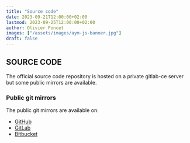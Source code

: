 ```yaml
---
title: "Source code"
date: 2023-09-21T12:00:00+02:00
lastmod: 2023-09-25T12:00:00+02:00
author: Olivier Poncet
images: ["/assets/images/aym-js-banner.jpg"]
draft: false
---
```

## SOURCE CODE

The official source code repository is hosted on a private gitlab-ce server but some public mirrors are available.

### Public git mirrors

The public git mirrors are available on:

  - [GitHub](https://github.com/ponceto/aym-js)
  - [GitLab](https://gitlab.com/ponceto/aym-js)
  - [Bitbucket](https://bitbucket.org/ponceto/aym-js)

